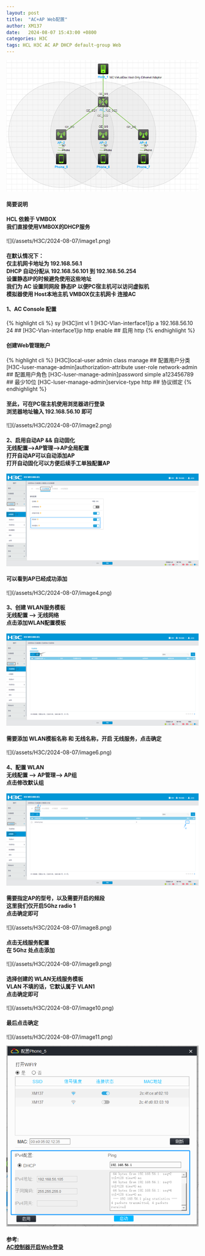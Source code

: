 ```yaml
---
layout: post
title:  "AC+AP Web配置"
author: XM137
date:   2024-08-07 15:43:00 +0800
categories: H3C
tags: HCL H3C AC AP DHCP default-group Web
---
```

![](/assets/H3C/2024-08-07/image12.png)
#### 简要说明
<h4>HCL 依赖于 VMBOX <br>
我们直接使用VMBOX的DHCP服务</h4>
![](/assets/H3C/2024-08-07/image1.png)
<h4>在默认情况下：<br>
仅主机网卡地址为 192.168.56.1<br>
DHCP 自动分配从 192.168.56.101 到 192.168.56.254<br>
设置静态IP的时候避免使用这些地址<br>
我们为 AC 设置同网段 静态IP 以便PC宿主机可以访问虚拟机<br>
模拟器使用 Host本地主机 VMBOX仅主机网卡 连接AC</h4>

#### 1、AC Console 配置
{% highlight cli %}
<H3C>sy
[H3C]int vl 1
[H3C-Vlan-interface1]ip a 192.168.56.10 24 ## 
[H3C-Vlan-interface1]ip http enable ## 启用 http 
{% endhighlight %}

#### 创建Web管理账户
{% highlight cli %}
[H3C]local-user admin class manage ## 配置用户分类
[H3C-luser-manage-admin]authorization-attribute user-role network-admin ## 配置用户角色
[H3C-luser-manage-admin]password simple a123456789 ## 最少10位
[H3C-luser-manage-admin]service-type http ## 协议绑定
{% endhighlight %}
<h4>至此，可在PC宿主机使用浏览器进行登录<br>
浏览器地址输入 192.168.56.10 即可</h4>
![](/assets/H3C/2024-08-07/image2.png)

#### 2、启用自动AP && 自动固化 <br >无线配置-->AP管理-->AP全局配置<br> 打开自动AP可以自动添加AP<br> 打开自动固化可以方便后续手工单独配置AP

![](/assets/H3C/2024-08-07/image3.png)

<h4>可以看到AP已经成功添加</h4>
![](/assets/H3C/2024-08-07/image4.png)

#### 3、创建 WLAN服务模板 <br>无线配置 --> 无线网络<br> 点击添加WLAN配置模板
![](/assets/H3C/2024-08-07/image5.png)

<h4>需要添加 WLAN模板名称 和 无线名称，开启 无线服务，点击确定</h4>
![](/assets/H3C/2024-08-07/image6.png)

#### 4、配置 WLAN <br> 无线配置 --> AP管理--> AP组<br> 点击修改默认组
![](/assets/H3C/2024-08-07/image7.png)

<h4>需要指定AP的型号，以及需要开启的频段<br>
这里我们仅开启5Ghz radio 1<br>
点击确定即可</h4>
![](/assets/H3C/2024-08-07/image8.png)

<h4>点击无线服务配置<br>
在 5Ghz 处点击添加</h4>
![](/assets/H3C/2024-08-07/image9.png)

<h4>选择创建的 WLAN无线服务模板<br>
VLAN 不填的话，它默认属于 VLAN1<br>
点击确定即可</h4>
![](/assets/H3C/2024-08-07/image10.png)

<h4>最后点击确定</h4>
![](/assets/H3C/2024-08-07/image11.png)

![](/assets/H3C/2024-08-07/image13.png)


#### 参考: <br> [AC控制器开启Web登录][Web]
[Web]: https://zhiliao.h3c.com/questions/dispcont/115857
